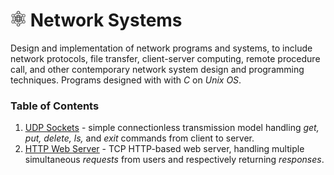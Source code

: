 # <img src="UDP_Sockets/sample_data/network.png" data-canonical-src="UDP_Sockets/sample_data/network.png" width="25" height="25" /> Network Systems
Design and implementation of network programs and systems, to include network protocols, file transfer, client-server computing, remote procedure call, and other contemporary network system design and programming techniques. Programs designed with with *C* on *Unix OS*.

### Table of Contents
1. [<ins>UDP Sockets</ins>](UDP_Sockets) - simple connectionless transmission model handling *get, put, delete, ls,* and *exit* commands from client to server.
2. [<ins>HTTP Web Server</ins>](HTTP_Web_Server) - TCP HTTP-based web server, handling multiple simultaneous *requests* from users and respectively returning *responses*.
